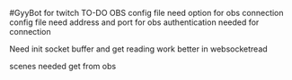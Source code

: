 #GyyBot for twitch
TO-DO
OBS
config file need option for obs connection
config file need address and port for obs
authentication needed for connection

Need init socket buffer and get reading work better in websocketread

scenes needed get from obs

